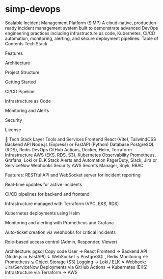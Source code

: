 # simp-devops
Scalable Incident Management Platform (SIMP) A cloud-native, production-ready incident management system built to demonstrate advanced DevOps engineering practices including infrastructure as code, Kubernetes, CI/CD automation, monitoring, alerting, and secure deployment pipelines.
Table of Contents
Tech Stack

Features

Architecture

Project Structure

Getting Started

CI/CD Pipeline

Infrastructure as Code

Monitoring and Alerts

Security

License

🔧 Tech Stack
Layer	Tools and Services
Frontend	React (Vite), TailwindCSS
Backend API	Node.js (Express) or FastAPI (Python)
Database	PostgreSQL (RDS), Redis
DevOps	GitHub Actions, Docker, Helm, Terraform
Infrastructure	AWS (EKS, RDS, S3), Kubernetes
Observability	Prometheus, Grafana, Loki or ELK Stack
Alerts and Automation	PagerDuty, Slack, Jira or ServiceNow Webhooks
Security	AWS Secrets Manager, Snyk, RBAC

Features:
RESTful API and WebSocket server for incident reporting

Real-time updates for active incidents

CI/CD pipelines for backend and frontend

Infrastructure managed with Terraform (VPC, EKS, RDS)

Kubernetes deployments using Helm

Monitoring and alerting with Prometheus and Grafana

Auto-ticket creation via webhooks for critical incidents

Role-based access control (Admin, Responder, Viewer)

Architecture:
pgsql
Copy code
User → React Frontend → Backend API (Node.js or FastAPI)
        ↓ WebSocket       ↘ PostgreSQL, Redis
Monitoring ↔ Prometheus   ↘ Object Storage (S3)
Logging → Loki / ELK      ↘ Webhook: Jira/ServiceNow
Deployments via GitHub Actions → Kubernetes (EKS)
Infrastructure via Terraform → AWS
